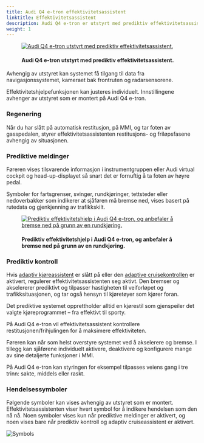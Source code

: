 ```yaml
---
title: Audi Q4 e-tron effektivitetsassistent
linktitle: Effektivitetsassistent
description: Audi Q4 e-tron er utstyrt med prediktiv effektivitetsassistent. Effektivitetsassistenten kan hjelpe sjåføren til å forutse kjøreruten og innta en økonomisk kjørestil.
weight: 1
---
```


<!-- markdownlint-disable MD033 -->
<figure>
    <a href="https://media.electrichasgoneaudi.net/multimedia/models/q4-e-tron/technology/drivingassistance/predictiveefficiencyassist/audiq4_1.jpg">
        <img src="https://media.electrichasgoneaudi.net/multimedia/models/q4-e-tron/technology/drivingassistance/predictiveefficiencyassist/audiq4_1s.jpg"
        alt="Audi Q4 e-tron utstyrt med prediktiv effektivitetsassistent." title="Audi Q4 e-tron utstyrt med prediktiv effektivitetsassistent.">
    </a>
    <figcaption><h4>Audi Q4 e-tron utstyrt med prediktiv effektivitetsassistent.</h4></figcaption>
</figure>

Avhengig av utstyret kan systemet få tilgang til data fra navigasjonssystemet, kameraet bak frontruten og radarsensorene.

Effektivitetshjelpefunksjonen kan justeres individuelt. Innstillingene avhenger av utstyret som er montert på Audi Q4 e-tron.

### Regenering

Når du har slått på automatisk restitusjon, på MMI, og tar foten av gasspedalen, styrer effektivitetsassistenten restitusjons- og friløpsfasene avhengig av situasjonen.

### Prediktive meldinger

Føreren vises tilsvarende informasjon i instrumentgruppen eller Audi virtual cockpit og head-up-displayet så snart det er fornuftig å ta foten av høyre pedal.

Symboler for fartsgrenser, svinger, rundkjøringer, tettsteder eller nedoverbakker som indikerer at sjåføren må bremse ned, vises basert på rutedata og gjenkjenning av trafikkskilt.

<figure>
    <a href="https://media.electrichasgoneaudi.net/multimedia/models/q4-e-tron/technology/drivingassistance/predictiveefficiencyassist/efficiencyassist_1.jpg">
        <img src="https://media.electrichasgoneaudi.net/multimedia/models/q4-e-tron/technology/drivingassistance/predictiveefficiencyassist/efficiencyassist_1s.jpg"
        alt="Prediktiv effektivitetshjelp i Audi Q4 e-tron, og anbefaler å bremse ned på grunn av en rundkjøring." title="Prediktiv effektivitetshjelp i Audi Q4 e-tron, og anbefaler å bremse ned på grunn av en rundkjøring.">
    </a>
    <figcaption><h4>Prediktiv effektivitetshjelp i Audi Q4 e-tron, og anbefaler å bremse ned på grunn av en rundkjøring.</h4></figcaption>
</figure>

### Prediktiv kontroll

Hvis [adaptiv kjøreassistent](../adaptivecruiseassist/) er slått på eller den [adaptive cruisekontrollen](../adaptivecruisecontrol/) er aktivert, regulerer effektivitetsassistenten seg aktivt. Den bremser og akselererer prediktivt og tilpasser hastigheten til veiforløpet og trafikksituasjonen, og tar også hensyn til kjøretøyer som kjører foran.

Det prediktive systemet opprettholder alltid en kjørestil som gjenspeiler det valgte kjøreprogrammet – fra effektivt til sporty.

På Audi Q4 e-tron vil effektivitetsassistent kontrollere restitusjonen/frihjulingen for å maksimere effektiviteten.

Føreren kan når som helst overstyre systemet ved å akselerere og bremse. I tillegg kan sjåførene individuelt aktivere, deaktivere og konfigurere mange av sine detaljerte funksjoner i MMI.

På Audi Q4 e-tron kan styringen for eksempel tilpasses veiens gang i tre trinn: sakte, middels eller raskt.

### Hendelsessymboler

Følgende symboler kan vises avhengig av utstyret som er montert. Effektivitetsassistenten viser hvert symbol for å indikere hendelsen som den nå nå. Noen symboler vises kun når prediktive meldinger er aktivert, og noen vises bare når prediktiv kontroll og adaptiv cruiseassistent er aktivert.

![Symbols](https://media.electrichasgoneaudi.net/multimedia/models/q4-e-tron/technology/drivingassistance/predictiveefficiencyassist/symbols.png)